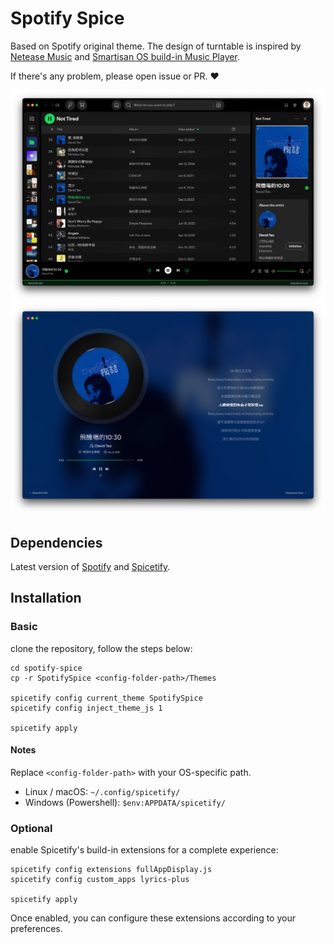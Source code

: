 # Spotify Spice

Based on Spotify original theme. The design of turntable is inspired by [Netease Music](https://music.163.com) and [Smartisan OS build-in Music Player](https://www.smartisan.com/os/#/beauty).

If there's any problem, please open issue or PR. ❤️

![main](screenshots/main.png)
![full_app_display](screenshots/full_app_display.png)

## Dependencies

Latest version of [Spotify](https://www.spotify.com/) and [Spicetify](https://github.com/spicetify/cli).

## Installation

### Basic

clone the repository, follow the steps below:

```shell
cd spotify-spice
cp -r SpotifySpice <config-folder-path>/Themes

spicetify config current_theme SpotifySpice
spicetify config inject_theme_js 1

spicetify apply
```

#### Notes

Replace `<config-folder-path>` with your OS-specific path.

* Linux / macOS: `~/.config/spicetify/`
* Windows (Powershell): `$env:APPDATA/spicetify/`

### Optional

enable Spicetify's build-in extensions for a complete experience:

```shell
spicetify config extensions fullAppDisplay.js
spicetify config custom_apps lyrics-plus

spicetify apply
```

Once enabled, you can configure these extensions according to your preferences.
